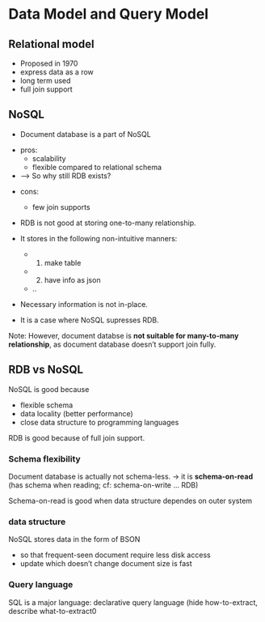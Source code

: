 Data Model and Query Model
==========

## Relational model
- Proposed in 1970 
- express data as a row
- long term used
- full join support

## NoSQL
- Document database is a part of NoSQL
* pros:
    * scalability
    * flexible compared to relational schema 
* --> So why still RDB exists?
- cons:
  - few join supports

- RDB is not good at storing one-to-many relationship.
- It stores in the following non-intuitive manners:
    * 1. make table
    * 2. have info as json
    * ..
- Necessary information is not in-place.
- It is a case where NoSQL supresses RDB.

Note: However, document databse is **not suitable for  many-to-many relationship**, as document database doesn’t support join fully.


## RDB vs NoSQL

NoSQL is good because
* flexible schema
* data locality (better performance)
* close data structure to programming languages

RDB is good because of full join support.


### Schema flexibility
Document database is actually not schema-less.
-> it is **schema-on-read** (has schema when reading; cf: schema-on-write … RDB)

Schema-on-read is good when data structure dependes on outer system

### data structure
NoSQL stores data in the form of BSON
* so that frequent-seen document require less disk access
* update which doesn’t change document size is fast

### Query language
SQL is a major language:
declarative query language (hide how-to-extract, describe what-to-extract0
